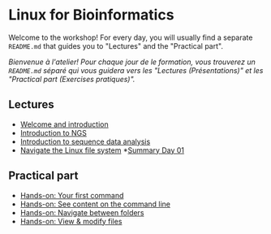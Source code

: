 # Linux for Bioinformatics

Welcome to the workshop! For every day, you will usually find a separate `README.md` that guides you to "Lectures" and the "Practical part".

_Bienvenue à l'atelier! Pour chaque jour de le formation, vous trouverez un `README.md` séparé qui vous guidera vers les "Lectures (Présentations)" et les "Practical part (Exercises pratiques)"._

## Lectures

* [Welcome and introduction](https://docs.google.com/presentation/d/1CUGynLtsSQjNVzazdCt5ETSBLtjiC9MlaLvpCud1W_w/edit?usp=sharing)
* [Introduction to NGS](https://docs.google.com/presentation/d/1WcV_9H3rvBABO8W5hMLtT-usEskLsfcX/edit?usp=sharing&ouid=111368892690446693709&rtpof=true&sd=true)
* [Introduction to sequence data analysis](https://docs.google.com/presentation/d/1tDGqMUv-rE4wmoY-5fsASOE6Pivk24st/edit?usp=sharing&ouid=111368892690446693709&rtpof=true&sd=true)
* [Navigate the Linux file system](https://docs.google.com/presentation/d/1MIFZxxFirjuA6Sc5nKqkHNRAAuT6nZ8f0Fvh-JUq9MQ/edit?usp=sharing)
*[Summary Day 01](https://docs.google.com/presentation/d/1V26ehnyEeC5KWHoCyirHYYe4nzKfEDJdKB1MyqwT1bk/edit?usp=sharing)


## Practical part 
* [Hands-on: Your first command](1.0_exercises_pratiques.md)
* [Hands-on: See content on the command line](1.1_exercices_pratiques.md)
* [Hands-on: Navigate between folders](1.2_exercices_pratiques.md)
* [Hands-on: View & modify files](1.3_exercices_pratiques.md)